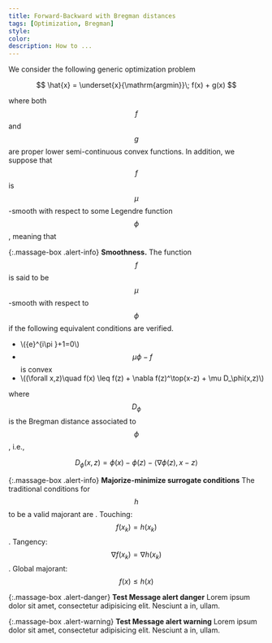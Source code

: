```yaml
---
title: Forward-Backward with Bregman distances
tags: [Optimization, Bregman]
style: 
color: 
description: How to ...
---
```


We consider the following generic optimization problem

$$ \hat{x} = \underset{x}{\mathrm{argmin}}\; f(x) + g(x) $$

where both $$f$$ and $$g$$ are proper lower semi-continuous convex functions. In addition, we suppose that $$f$$ is $$\mu$$-smooth with respect to some Legendre function $$\phi$$, meaning that


{:.massage-box .alert-info}
**Smoothness.**
The function $$f$$ is said to be $$\mu$$-smooth with respect to $$\phi$$ if the following equivalent conditions are verified.
- \\({e}^{i\pi }+1=0\\)
- $$\mu\phi-f$$ is convex
- \\((\forall x,z)\quad f(x) \leq f(z) + \nabla f(z)^\top(x-z) + \mu D_\phi(x,z)\\)

where $$D_\phi$$ is the Bregman distance associated to $$\phi$$, i.e.,

$$D_\phi(x,z) = \phi(x) - \phi(z) - \langle \nabla\phi(z), x-z\rangle$$


{:.massage-box .alert-info}
**Majorize-minimize surrogate conditions**
The traditional conditions for $$h$$ to be a valid majorant are
. Touching: $$f(x_k) = h(x_k)$$
. Tangency:  $$\nabla f(x_k) = \nabla h(x_k)$$
. Global majorant:  $$f(x) \leq h(x)$$

{:.massage-box .alert-danger}
**Test Message alert danger**
Lorem ipsum dolor sit amet, consectetur adipisicing elit. Nesciunt a in, ullam.

{:.massage-box .alert-warning}
**Test Message alert warning**
Lorem ipsum dolor sit amet, consectetur adipisicing elit. Nesciunt a in, ullam.